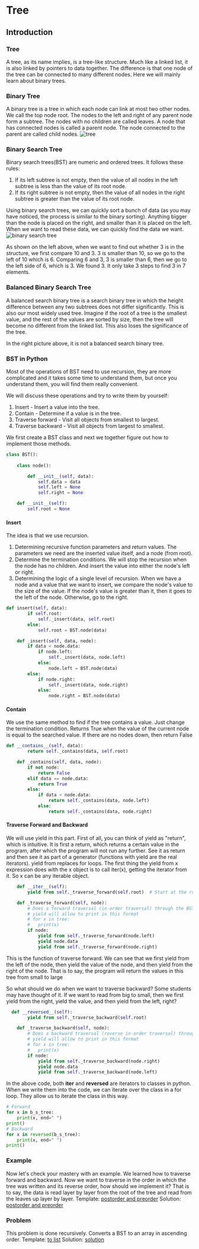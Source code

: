 # Tree

## Introduction

### Tree
A tree, as its name implies, is a tree-like structure. Much like a linked list, it is also linked by pointers to data together. The difference is that one node of the tree can be connected to many different nodes. Here we will mainly learn about binary trees.

### Binary Tree
A binary tree is a tree in which each node can link at most two other nodes. We call the top node root. The nodes to the left and right of any parent node form a subtree. The nodes with no children are called leaves. A node that has connected nodes is called a parent node. The node connected to the parent are called child nodes.
![tree](tree.png)

### Binary Search Tree
Binary search trees(BST) are numeric and ordered trees. It follows these rules:
1. If its left subtree is not empty, then the value of all nodes in the left subtree is less than the value of its root node.
2. If its right subtree is not empty, then the value of all nodes in the right subtree is greater than the value of its root node.

Using binary search trees, we can quickly sort a bunch of data (as you may have noticed, the process is similar to the binary sorting). Anything bigger than the node is placed on the right, and smaller than it is placed on the left. When we want to read these data, we can quickly find the data we want.
![binary search tree](binary_search_tree.png)

As shown on the left above, when we want to find out whether 3 is in the structure, we first compare 10 and 3. 3 is smaller than 10, so we go to the left of 10 which is 6. Comparing 6 and 3, 3 is smaller than 6, then we go to the left side of 6, which is 3. We found 3. It only take 3 steps to find 3 in 7 elements.

### Balanced Binary Search Tree
A balanced search binary tree is a search binary tree in which the height difference between any two subtrees does not differ significantly. This is also our most widely used tree. Imagine if the root of a tree is the smallest value, and the rest of the values are sorted by size, then the tree will become no different from the linked list. This also loses the significance of the tree.

In the right picture above, it is not a balanced search binary tree.

### BST in Python

Most of the operations of BST need to use recursion, they are more complicated and it takes some time to understand them, but once you understand them, you will find them really convenient.

We will discuss these operations and try to write them by yourself:
1. Insert - Insert a value into the tree.
3. Contain - Determine if a value is in the tree.
5. Traverse forward - Visit all objects from smallest to largest.
6. Traverse backward - Visit all objects from largest to smallest.

We first create a BST class and next we together figure out how to implement those methods.
```python
class BST():
    
    class node():

        def __init__(self, data):
            self.data = data
            self.left = None
            self.right = None

    def __init__(self):
        self.root = None
```
#### Insert
The idea is that we use recursion. 

1. Determining recursive function parameters and return values. The parameters we need are the inserted value itself, and a node (from root).
2. Determine the termination conditions. We will stop the recursion when the node has no children. And insert the value into either the node's left or right.
3. Determining the logic of a single level of recursion. When we have a node and a value that we want to insert, we compare the node's value to the size of the value. If the node's value is greater than it, then it goes to the left of the node. Otherwise, go to the right.
```python
def insert(self, data):
        if self.root:
            self._insert(data, self.root)
        else:
            self.root = BST.node(data)

    def _insert(self, data, node):
        if data < node.data:
            if node.left:
                self._insert(data, node.left)
            else:
                node.left = BST.node(data)
        else:
            if node.right:
                self._insert(data, node.right)
            else:
                node.right = BST.node(data)
```
#### Contain
We use the same method to find if the tree contains a value. Just change the termination condition. Returns True when the value of the current node is equal to the searched value. If there are no nodes down, then return False
```python
def __contains__(self, data):
        return self._contains(data, self.root)

    def _contains(self, data, node):
        if not node:
            return False
        elif data == node.data:
            return True
        else:
            if data < node.data:
                return self._contains(data, node.left)
            else:
                return self._contains(data, node.right)

```

#### Traverse Forward and Backward
We will use yield in this part. First of all, you can think of yield as "return", which is intuitive. It is first a return, which returns a certain value in the program, after which the program will not run any further. See it as return and then see it as part of a generator (functions with yield are the real iterators).
yield from replaces for loops. The first thing the yield from x expression does with the x object is to call iter(x), getting the iterator from it. So x can be any iterable object.


```python
    def __iter__(self):
        yield from self._traverse_forward(self.root)  # Start at the root

    def _traverse_forward(self, node):
        # Does a forward traversal (in-order traversal) through the BST.
        # yield will allow to print in this format 
        # for x in tree:
        #   print(x)
        if node:
            yield from self._traverse_forward(node.left)
            yield node.data
            yield from self._traverse_forward(node.right)
```
This is the function of traverse forward. We can see that we first yield from the left of the node, then yield the value of the node, and then yield from the right of the node. That is to say, the program will return the values in this tree from small to large

So what should we do when we want to traverse backward? Some students may have thought of it. If we want to read from big to small, then we first yield from the right, yield the value, and then yield from the left, right?

```python
  def __reversed__(self):
        yield from self._traverse_backward(self.root)

    def _traverse_backward(self, node):
        # Does a backward traversal (reverse in-order traversal) through the BST.
        # yield will allow to print in this format 
        # for x in tree:
        #   print(x)
        if node:
            yield from self._traverse_backward(node.right)
            yield node.data
            yield from self._traverse_backward(node.left)
```
In the above code, both __iter__ and __reversed__ are iterators to classes in python. When we write them into the code, we can iterate over the class in a for loop.
They allow us to iterate the class in this way.
```python
# Forward
for x in b_s_tree:
    print(x, end=" ")
print()
# Backward
for x in reversed(b_s_tree):
    print(x, end=" ")
print()
```

### Example
Now let's check your mastery with an example. We learned how to traverse forward and backward. Now we want to traverse in the order in which the tree was written and its reverse order, how should we implement it? That is to say, the data is read layer by layer from the root of the tree and read from the leaves up layer by layer.
Template: [postorder and preorder](tree_example.py)
Solution: [postorder and preorder](BST_post_pre_order.py)

### Problem
This problem is done recursively. Converts a BST to an array in ascending order.
Template: [to list](to_list.py)
Solution: [solution](to_list_solution.py)